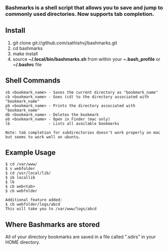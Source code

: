 ### Bashmarks is a shell script that allows you to save and jump to commonly used directories. Now supports tab completion.

## Install

1. git clone git://github.com/sathishvj/bashmarks.git
2. cd bashmarks
3. make install
4. source **~/.local/bin/bashmarks.sh** from within your **~.bash\_profile** or **~/.bashrc** file

## Shell Commands

    sb <bookmark_name> - Saves the current directory as "bookmark_name"
    cb <bookmark_name> - Goes (cd) to the directory associated with "bookmark_name"
    pb <bookmark_name> - Prints the directory associated with "bookmark_name"
    db <bookmark_name> - Deletes the bookmark
    ob <bookmark_name> - Open in Finder (mac only)
    lb                 - Lists all available bookmarks

    Note: tab completion for subdirectories doesn't work properly on mac but seems to work well on ubuntu.
    
## Example Usage

    $ cd /var/www/
    $ s webfolder
    $ cd /usr/local/lib/
    $ sb locallib
    $ lb
    $ cb web<tab>
    $ cb webfolder

    Additional feature added:
    $ cb webfolder/logs/abcd
    This will take you to /var/www/logs/abcd

## Where Bashmarks are stored
    
All of your directory bookmarks are saved in a file called ".sdirs" in your HOME directory.
